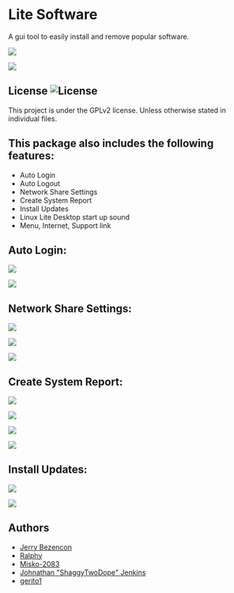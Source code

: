 Lite Software
================

A gui tool to easily install and remove popular software.

![](http://i.imgur.com/OtAawni.png)

![](http://imgur.com/9ooxPFD.png)

## License ![License](https://img.shields.io/badge/license-GPLv2-green.svg)

This project is under the GPLv2 license. Unless otherwise stated in individual files.

## This package also includes the following features:
- Auto Login
- Auto Logout
- Network Share Settings
- Create System Report
- Install Updates
- Linux Lite Desktop start up sound
- Menu, Internet, Support link

## Auto Login:

![](http://imgur.com/l4pp0uc.png)

![](http://imgur.com/ikWotKx.png)

## Network Share Settings:

![](http://imgur.com/mzCd1gU.png)

![](http://imgur.com/b3asIo8.png)

![](http://imgur.com/7j6m908.png)

## Create System Report:

![](http://imgur.com/g2HfAFx.png)

![](http://imgur.com/Ajn7H6M.png)

![](http://imgur.com/Jq2wtNn.png)

![](http://imgur.com/nLGd0bE.png)

## Install Updates:

![](http://imgur.com/qCdQ1kG.png)

![](http://imgur.com/KLGKnXG.png)

## Authors
- [Jerry Bezencon](https://github.com/linuxlite/)
- [Ralphy](https://github.com/ralphys)
- [Misko-2083](https://github.com/Misko-2083/)
- [Johnathan "ShaggyTwoDope" Jenkins](https://github.com/shaggytwodope/)
- [gerito1](https://github.com/gerito1/) 
